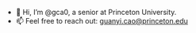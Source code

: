 - 👋 Hi, I’m @gca0, a senior at Princeton University.
- 📫 Feel free to reach out: guanyi.cao@princeton.edu

<!---
![languages used](https://github-readme-stats-eta-weld-75.vercel.app/api/top-langs/?username=gca0&layout=compact&langs_count=7&exclude_repo=comp3314-assignment3,a3,COS217-Assignment-2,github-readme-stats,a2,script,whiteboard-base-env,whiteboard-env-pbar,whiteboard-env-lighting,whiteboard,COS-ECE470-fa2024)

<!---
gca0/gca0 is a ✨ special ✨ repository because its `README.md` (this file) appears on your GitHub profile.
You can click the Preview link to take a look at your changes.
--->
